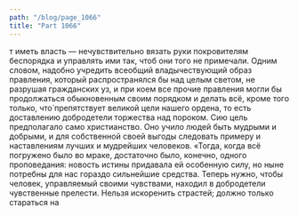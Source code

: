 ```yaml
---
path: "/blog/page_1066"
title: "Part 1066"
---
```


т иметь власть — нечувствительно вязать руки покровителям беспорядка и управлять ими так, чтоб они того не примечали. Одним словом, надобно учредить всеобщий владычествующий образ правления, который распространялся бы над целым светом, не разрушая гражданских уз, и при коем все прочие правления могли бы продолжаться обыкновенным своим порядком и делать всё, кроме того только, что́ препятствует великой цели нашего ордена, то есть доставлению добродетели торжества над пороком. Сию цель предполагало само христианство. Оно учило людей быть мудрыми и добрыми, и для собственной своей выгоды следовать примеру и наставлениям лучших и мудрейших человеков.
«Тогда, когда всё погружено было во мраке, достаточно было, конечно, одного проповедания: новость истины придавала ей особенную силу, но ныне потребны для нас гораздо сильнейшие средства. Теперь нужно, чтобы человек, управляемый своими чувствами, находил в добродетели чувственные прелести. Нельзя искоренить страстей; должно только стараться на
